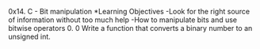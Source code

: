 0x14. C - Bit manipulation
*Learning Objectives
	-Look for the right source of information without too much help
	-How to manipulate bits and use bitwise operators
0. 0 Write a function that converts a binary number to an unsigned int.

